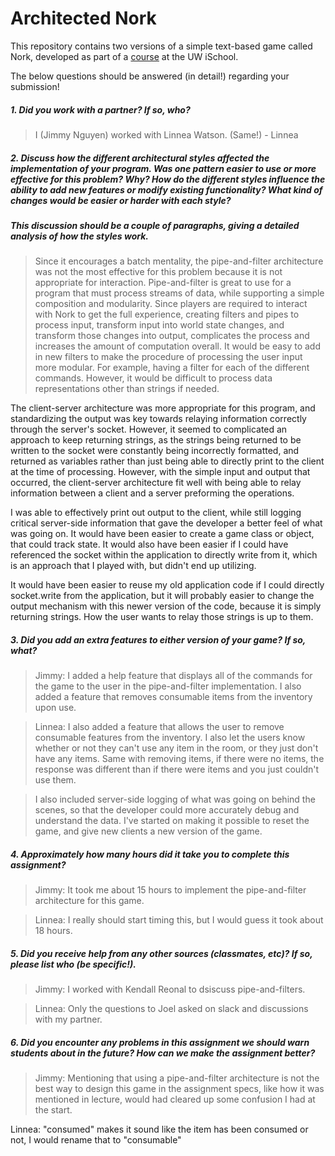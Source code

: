 # Architected Nork

This repository contains two versions of a simple text-based game called Nork, developed as part of a [course](http://arch-joelross.rhcloud.com/) at the UW iSchool. 

The below questions should be answered (in detail!) regarding your submission!


##### 1. Did you work with a partner? If so, who?
> I (Jimmy Nguyen) worked with Linnea Watson.
(Same!) - Linnea


##### 2. Discuss how the different architectural styles affected the implementation of your program. Was one pattern easier to use or more effective _for this problem_? Why? How do the different styles influence the ability to add new features or modify existing functionality? What kind of changes would be easier or harder with each style?
##### This discussion should be a couple of paragraphs, giving a detailed analysis of how the styles work.
> Since it encourages a batch mentality, the pipe-and-filter architecture was not the most effective for this problem because it is not appropriate for interaction. Pipe-and-filter is great to use for a program that must process streams of data, while supporting a simple composition and modularity. Since players are required to interact with Nork to get the full experience, creating filters and pipes to process input, transform input into world state changes, and transform those changes into output, complicates the process and increases the amount of computation overall. It would be easy to add in new filters to make the procedure of processing the user input more modular. For example, having a filter for each of the different commands. However, it would be difficult to process data representations other than strings if needed. 

The client-server architecture was more appropriate for this program, and standardizing the output was key towards relaying information correctly through the server's socket. However, it seemed to complicated an approach to keep returning strings, as the strings being returned to be written to the socket were constantly being incorrectly formatted, and returned as variables rather than just being able to directly print to the client at the time of processing. However, with the simple input and output that occurred, the client-server architecture fit well with being able to relay information between a client and a server preforming the operations.

I was able to effectively print out output to the client, while still logging critical server-side information that gave the developer a better feel of what was going on. It would have been easier to create a game class or object, that could track state. It would also have been easier if I could have referenced the socket within the application to directly write from it, which is an approach that I played with, but didn't end up utilizing. 

It would have been easier to reuse my old application code if I could directly socket.write from the application, but it will probably easier to change the output mechanism with this newer version of the code, because it is simply returning strings. How the user wants to relay those strings is up to them. 


##### 3. Did you add an extra features to either version of your game? If so, what?
> Jimmy: I added a help feature that displays all of the commands for the game to the user in the pipe-and-filter implementation. I also added a feature that removes consumable items from the inventory upon use. 

> Linnea: I also added a feature that allows the user to remove consumable features from the inventory. I also let the users know whether or not they can't use any item in the room, or they just don't have any items. Same with removing items, if there were no items, the response was different than if there were items and you just couldn't use them. 

> I also included server-side logging of what was going on behind the scenes, so that the developer could more accurately debug and understand the data. I've started on making it possible to reset the game, and give new clients a new version of the game.



##### 4. Approximately how many hours did it take you to complete this assignment? #####
> Jimmy: It took me about 15 hours to implement the pipe-and-filter architecture for this game.

> Linnea: I really should start timing this, but I would guess it took about 18 hours.



##### 5. Did you receive help from any other sources (classmates, etc)? If so, please list who (be specific!). #####
> Jimmy: I worked with Kendall Reonal to dsiscuss pipe-and-filters. 

> Linnea: Only the questions to Joel asked on slack and discussions with my partner.



##### 6. Did you encounter any problems in this assignment we should warn students about in the future? How can we make the assignment better? #####
> Jimmy: Mentioning that using a pipe-and-filter architecture is not the best way to design this game in the assignment specs, like how it was mentioned in lecture, would had cleared up some confusion I had at the start.

Linnea: "consumed" makes it sound like the item has been consumed or not, I would rename that to "consumable"
